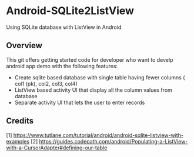 # Android-SQLite2ListView
Using SQLite database with ListView in Android

## Overview
This git offers getting started code for developer who want to develp android app demo with the following features:  
* Create sqlite based database with single table having fewer columns ( col1 (pk), col2, col3, col4)  
* ListView based activity UI that display all the column values from database  
* Separate activity UI that lets the user to enter records


## Credits
[1] https://www.tutlane.com/tutorial/android/android-sqlite-listview-with-examples
[2] https://guides.codepath.com/android/Populating-a-ListView-with-a-CursorAdapter#defining-our-table 
